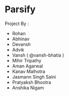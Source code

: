 # Parsify

Project By :
 * Rohan
 * Abhinav
 * Devansh
 * Advik
 * Vansh ( @vansh-bhatia )
 * Mihir Tripathy
 * Aman Agarwal
 * Kanav Malhotra
 * Jasmann Singh Saini
 * Pratyaksh Bhootra
 * Anshika Nigam

